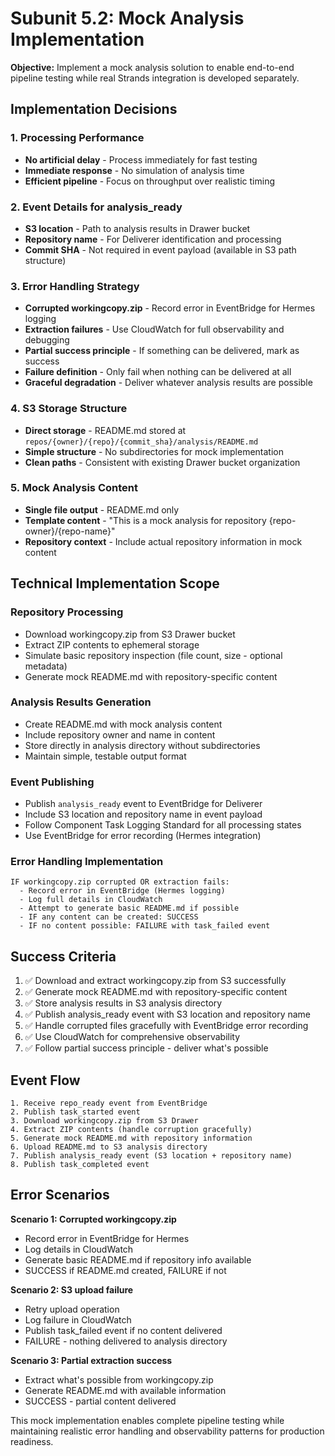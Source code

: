 # Subunit 5.2: Mock Analysis Implementation

**Objective:** Implement a mock analysis solution to enable end-to-end pipeline testing while real Strands integration is developed separately.

## Implementation Decisions

### 1. Processing Performance
- **No artificial delay** - Process immediately for fast testing
- **Immediate response** - No simulation of analysis time
- **Efficient pipeline** - Focus on throughput over realistic timing

### 2. Event Details for analysis_ready
- **S3 location** - Path to analysis results in Drawer bucket
- **Repository name** - For Deliverer identification and processing
- **Commit SHA** - Not required in event payload (available in S3 path structure)

### 3. Error Handling Strategy
- **Corrupted workingcopy.zip** - Record error in EventBridge for Hermes logging
- **Extraction failures** - Use CloudWatch for full observability and debugging
- **Partial success principle** - If something can be delivered, mark as success
- **Failure definition** - Only fail when nothing can be delivered at all
- **Graceful degradation** - Deliver whatever analysis results are possible

### 4. S3 Storage Structure
- **Direct storage** - README.md stored at `repos/{owner}/{repo}/{commit_sha}/analysis/README.md`
- **Simple structure** - No subdirectories for mock implementation
- **Clean paths** - Consistent with existing Drawer bucket organization

### 5. Mock Analysis Content
- **Single file output** - README.md only
- **Template content** - "This is a mock analysis for repository {repo-owner}/{repo-name}"
- **Repository context** - Include actual repository information in mock content

## Technical Implementation Scope

### Repository Processing
- Download workingcopy.zip from S3 Drawer bucket
- Extract ZIP contents to ephemeral storage
- Simulate basic repository inspection (file count, size - optional metadata)
- Generate mock README.md with repository-specific content

### Analysis Results Generation
- Create README.md with mock analysis content
- Include repository owner and name in content
- Store directly in analysis directory without subdirectories
- Maintain simple, testable output format

### Event Publishing
- Publish `analysis_ready` event to EventBridge for Deliverer
- Include S3 location and repository name in event payload
- Follow Component Task Logging Standard for all processing states
- Use EventBridge for error recording (Hermes integration)

### Error Handling Implementation
```
IF workingcopy.zip corrupted OR extraction fails:
  - Record error in EventBridge (Hermes logging)
  - Log full details in CloudWatch
  - Attempt to generate basic README.md if possible
  - IF any content can be created: SUCCESS
  - IF no content possible: FAILURE with task_failed event
```

## Success Criteria

1. ✅ Download and extract workingcopy.zip from S3 successfully
2. ✅ Generate mock README.md with repository-specific content
3. ✅ Store analysis results in S3 analysis directory
4. ✅ Publish analysis_ready event with S3 location and repository name
5. ✅ Handle corrupted files gracefully with EventBridge error recording
6. ✅ Use CloudWatch for comprehensive observability
7. ✅ Follow partial success principle - deliver what's possible

## Event Flow

```
1. Receive repo_ready event from EventBridge
2. Publish task_started event
3. Download workingcopy.zip from S3 Drawer
4. Extract ZIP contents (handle corruption gracefully)
5. Generate mock README.md with repository information
6. Upload README.md to S3 analysis directory
7. Publish analysis_ready event (S3 location + repository name)
8. Publish task_completed event
```

## Error Scenarios

**Scenario 1: Corrupted workingcopy.zip**
- Record error in EventBridge for Hermes
- Log details in CloudWatch
- Generate basic README.md if repository info available
- SUCCESS if README.md created, FAILURE if not

**Scenario 2: S3 upload failure**
- Retry upload operation
- Log failure in CloudWatch
- Publish task_failed event if no content delivered
- FAILURE - nothing delivered to analysis directory

**Scenario 3: Partial extraction success**
- Extract what's possible from workingcopy.zip
- Generate README.md with available information
- SUCCESS - partial content delivered

This mock implementation enables complete pipeline testing while maintaining realistic error handling and observability patterns for production readiness.
